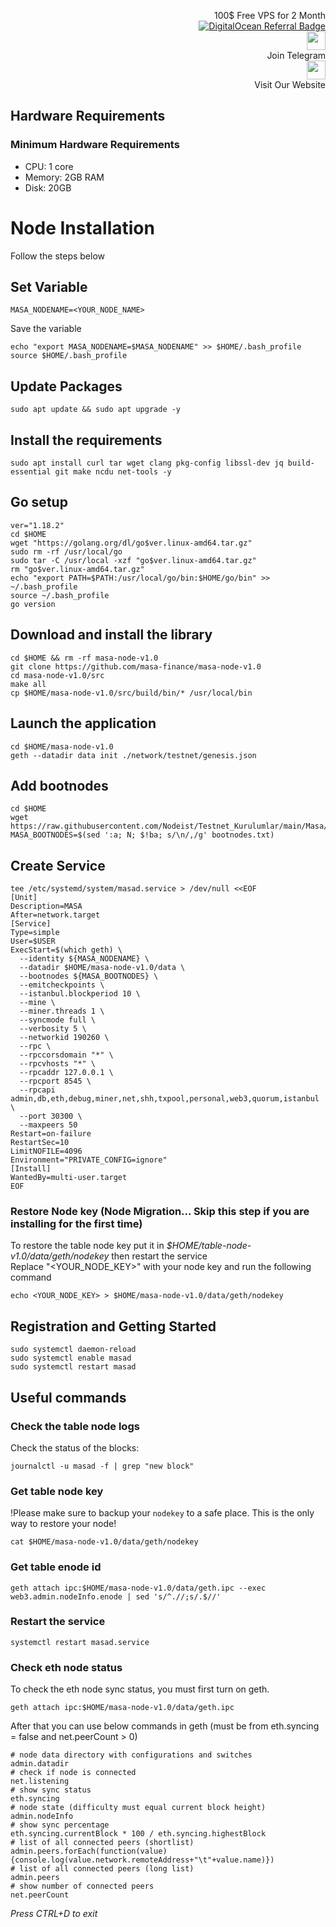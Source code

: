 <p style="font-size:14px" align="right">
 100$ Free VPS for 2 Month <br>
 <a target="_blank" href="https://www.digitalocean.com/?refcode=410c988c8b3e&utm_campaign=Referral_Invite&utm_medium=Referral_Program&utm_source=badge"><img src="https://web-platforms.sfo2.cdn.digitaloceanspaces.com/WWW/Badge%201.svg" alt="DigitalOcean Referral Badge" /></a></br>
 <a href="https://t.me/nodeistt" target="_blank"><img src="https://github.com/Nodeist/Testnet_Kurulumlar/blob/fee87fe32609c1704206721b9fb16e4c5de75a96/telegramlogo.png" width="30"/></a><br>Join Telegram<br>
<a href="https://nodeist.site/" target="_blank"><img src="https://raw.githubusercontent.com/Nodeist/Testnet_Kurulumlar/main/logo.png" width="30"/></a><br> Visit Our Website
</p>




## Hardware Requirements
### Minimum Hardware Requirements
- CPU: 1 core
- Memory: 2GB RAM
- Disk: 20GB


# Node Installation
Follow the steps below

## Set Variable
```
MASA_NODENAME=<YOUR_NODE_NAME>
```

Save the variable
```
echo "export MASA_NODENAME=$MASA_NODENAME" >> $HOME/.bash_profile
source $HOME/.bash_profile
```

## Update Packages
```
sudo apt update && sudo apt upgrade -y
```

## Install the requirements
```
sudo apt install curl tar wget clang pkg-config libssl-dev jq build-essential git make ncdu net-tools -y
```

## Go setup
```
ver="1.18.2"
cd $HOME
wget "https://golang.org/dl/go$ver.linux-amd64.tar.gz"
sudo rm -rf /usr/local/go
sudo tar -C /usr/local -xzf "go$ver.linux-amd64.tar.gz"
rm "go$ver.linux-amd64.tar.gz"
echo "export PATH=$PATH:/usr/local/go/bin:$HOME/go/bin" >> ~/.bash_profile
source ~/.bash_profile
go version
```

## Download and install the library
```
cd $HOME && rm -rf masa-node-v1.0
git clone https://github.com/masa-finance/masa-node-v1.0
cd masa-node-v1.0/src
make all
cp $HOME/masa-node-v1.0/src/build/bin/* /usr/local/bin
```

## Launch the application
```
cd $HOME/masa-node-v1.0
geth --datadir data init ./network/testnet/genesis.json
```

## Add bootnodes
```
cd $HOME
wget https://raw.githubusercontent.com/Nodeist/Testnet_Kurulumlar/main/Masa/bootnodes.txt
MASA_BOOTNODES=$(sed ':a; N; $!ba; s/\n/,/g' bootnodes.txt)
```

## Create Service
```
tee /etc/systemd/system/masad.service > /dev/null <<EOF
[Unit]
Description=MASA
After=network.target
[Service]
Type=simple
User=$USER
ExecStart=$(which geth) \
  --identity ${MASA_NODENAME} \
  --datadir $HOME/masa-node-v1.0/data \
  --bootnodes ${MASA_BOOTNODES} \
  --emitcheckpoints \
  --istanbul.blockperiod 10 \
  --mine \
  --miner.threads 1 \
  --syncmode full \
  --verbosity 5 \
  --networkid 190260 \
  --rpc \
  --rpccorsdomain "*" \
  --rpcvhosts "*" \
  --rpcaddr 127.0.0.1 \
  --rpcport 8545 \
  --rpcapi admin,db,eth,debug,miner,net,shh,txpool,personal,web3,quorum,istanbul \
  --port 30300 \
  --maxpeers 50
Restart=on-failure
RestartSec=10
LimitNOFILE=4096
Environment="PRIVATE_CONFIG=ignore"
[Install]
WantedBy=multi-user.target
EOF
```


### Restore Node key (Node Migration... Skip this step if you are installing for the first time)
To restore the table node key put it in _$HOME/table-node-v1.0/data/geth/nodekey_ then restart the service\
Replace "<YOUR_NODE_KEY>" with your node key and run the following command
```
echo <YOUR_NODE_KEY> > $HOME/masa-node-v1.0/data/geth/nodekey
```

## Registration and Getting Started
```
sudo systemctl daemon-reload
sudo systemctl enable masad
sudo systemctl restart masad
```


## Useful commands

### Check the table node logs
Check the status of the blocks:
```
journalctl -u masad -f | grep "new block"
```

### Get table node key
!Please make sure to backup your `nodekey` to a safe place. This is the only way to restore your node!
```
cat $HOME/masa-node-v1.0/data/geth/nodekey
```

### Get table enode id
```
geth attach ipc:$HOME/masa-node-v1.0/data/geth.ipc --exec web3.admin.nodeInfo.enode | sed 's/^.//;s/.$//'
```

### Restart the service
```
systemctl restart masad.service
```

### Check eth node status
To check the eth node sync status, you must first turn on geth.
```
geth attach ipc:$HOME/masa-node-v1.0/data/geth.ipc
```

After that you can use below commands in geth (must be from eth.syncing = false and net.peerCount > 0)
```
# node data directory with configurations and switches
admin.datadir
# check if node is connected
net.listening
# show sync status
eth.syncing
# node state (difficulty must equal current block height)
admin.nodeInfo
# show sync percentage
eth.syncing.currentBlock * 100 / eth.syncing.highestBlock
# list of all connected peers (shortlist)
admin.peers.forEach(function(value){console.log(value.network.remoteAddress+"\t"+value.name)})
# list of all connected peers (long list)
admin.peers
# show number of connected peers
net.peerCount
```

_Press CTRL+D to exit_

